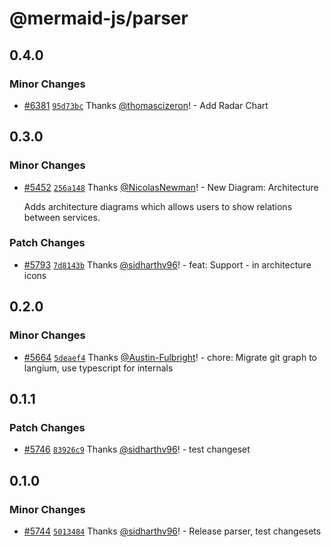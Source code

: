 # @mermaid-js/parser

## 0.4.0

### Minor Changes

- [#6381](https://github.com/mermaid-js/mermaid/pull/6381) [`95d73bc`](https://github.com/mermaid-js/mermaid/commit/95d73bc3f064dbf261a06483f94a7ef4d0bb52eb) Thanks [@thomascizeron](https://github.com/thomascizeron)! - Add Radar Chart

## 0.3.0

### Minor Changes

- [#5452](https://github.com/mermaid-js/mermaid/pull/5452) [`256a148`](https://github.com/mermaid-js/mermaid/commit/256a148bbf484fc7db6c19f94dd69d5d268ee048) Thanks [@NicolasNewman](https://github.com/NicolasNewman)! - New Diagram: Architecture

  Adds architecture diagrams which allows users to show relations between services.

### Patch Changes

- [#5793](https://github.com/mermaid-js/mermaid/pull/5793) [`7d8143b`](https://github.com/mermaid-js/mermaid/commit/7d8143b917ee3562149a0e0a821ed2d6f29cc05d) Thanks [@sidharthv96](https://github.com/sidharthv96)! - feat: Support - in architecture icons

## 0.2.0

### Minor Changes

- [#5664](https://github.com/mermaid-js/mermaid/pull/5664) [`5deaef4`](https://github.com/mermaid-js/mermaid/commit/5deaef456e74d796866431c26f69360e4e74dbff) Thanks [@Austin-Fulbright](https://github.com/Austin-Fulbright)! - chore: Migrate git graph to langium, use typescript for internals

## 0.1.1

### Patch Changes

- [#5746](https://github.com/mermaid-js/mermaid/pull/5746) [`83926c9`](https://github.com/mermaid-js/mermaid/commit/83926c9707b09c34e300888186250191ee8ae30a) Thanks [@sidharthv96](https://github.com/sidharthv96)! - test changeset

## 0.1.0

### Minor Changes

- [#5744](https://github.com/mermaid-js/mermaid/pull/5744) [`5013484`](https://github.com/mermaid-js/mermaid/commit/50134849246141ec400e33e08c12c10539b84de9) Thanks [@sidharthv96](https://github.com/sidharthv96)! - Release parser, test changesets
